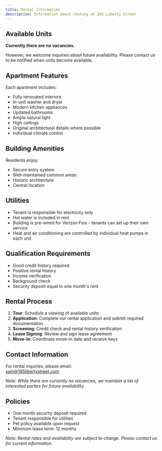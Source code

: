 ```yaml
---
title: Rental Information
description: Information about renting at 185 Liberty Street
---
```


## Available Units

**Currently there are no vacancies.**

However, we welcome inquiries about future availability. Please contact us to be notified when units become available.

## Apartment Features

Each apartment includes:
- Fully renovated interiors
- In-unit washer and dryer
- Modern kitchen appliances
- Updated bathrooms
- Ample natural light
- High ceilings
- Original architectural details where possible
- Individual climate control

## Building Amenities

Residents enjoy:
- Secure entry system
- Well-maintained common areas
- Historic architecture
- Central location

## Utilities

- Tenant is responsible for electricity only
- Hot water is included in rent
- Building is pre-wired for Verizon Fios - tenants can set up their own service
- Heat and air conditioning are controlled by individual heat pumps in each unit

## Qualification Requirements

- Good credit history required
- Positive rental history
- Income verification
- Background check
- Security deposit equal to one month's rent

## Rental Process

1. **Tour**: Schedule a viewing of available units
2. **Application**: Complete our rental application and submit required documentation
3. **Screening**: Credit check and rental history verification
4. **Lease Signing**: Review and sign lease agreement
5. **Move-In**: Coordinate move-in date and receive keys

## Contact Information

For rental inquiries, please email:  
[sam@185libertystreet.com](mailto:sam@185libertystreet.com)

*Note: While there are currently no vacancies, we maintain a list of interested parties for future availability.*

## Policies

- One month security deposit required
- Tenant responsible for utilities
- Pet policy available upon request
- Minimum lease term: 12 months

*Note: Rental rates and availability are subject to change. Please contact us for current information.* 